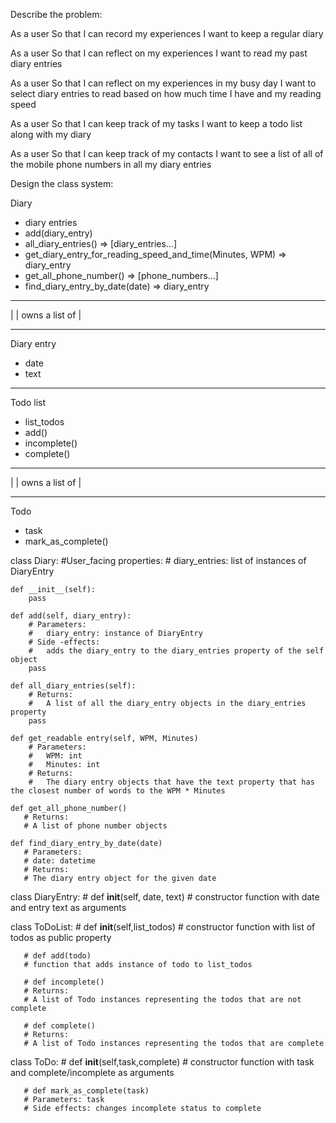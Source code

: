 Describe the problem:

As a user
So that I can record my experiences
I want to keep a regular diary

As a user
So that I can reflect on my experiences
I want to read my past diary entries

As a user
So that I can reflect on my experiences in my busy day
I want to select diary entries to read based on how much time I have and my reading speed

As a user
So that I can keep track of my tasks
I want to keep a todo list along with my diary

As a user
So that I can keep track of my contacts
I want to see a list of all of the mobile phone numbers in all my diary entries


Design the class system: 

Diary
 - diary entries
 - add(diary_entry)
 - all_diary_entries()
    => [diary_entries...]
 - get_diary_entry_for_reading_speed_and_time(Minutes, WPM)
    => diary_entry
 - get_all_phone_number()
    => [phone_numbers...]
 - find_diary_entry_by_date(date)
    => diary_entry
______________________________________
|
| owns a list of
|
______________________________________
Diary entry
 - date
 - text 
_______________________________________


Todo list
- list_todos
- add()
- incomplete()
- complete()
_______________________________________
|
| owns a list of
|
________________
Todo
- task
- mark_as_complete()

class Diary:
    #User_facing properties:
    #    diary_entries: list of instances of DiaryEntry

    def __init__(self):
        pass

    def add(self, diary_entry):
        # Parameters:
        #   diary_entry: instance of DiaryEntry
        # Side -effects:
        #   adds the diary_entry to the diary_entries property of the self object
        pass

    def all_diary_entries(self):
        # Returns:
        #   A list of all the diary_entry objects in the diary_entries property
        pass
    
    def get_readable entry(self, WPM, Minutes)
        # Parameters: 
        #   WPM: int
        #   Minutes: int
        # Returns:
        #   The diary entry objects that have the text property that has the closest number of words to the WPM * Minutes
        
    def get_all_phone_number()
       # Returns:
       # A list of phone number objects

    def find_diary_entry_by_date(date)
       # Parameters:
       # date: datetime
       # Returns:
       # The diary entry object for the given date


class DiaryEntry:
       # def __init__(self, date, text)
       # constructor function with date and entry text as arguments


class ToDoList:
       # def __init__(self,list_todos)
       # constructor function with list of todos as public property

       # def add(todo)
       # function that adds instance of todo to list_todos

       # def incomplete()
       # Returns:
       # A list of Todo instances representing the todos that are not complete

       # def complete()
       # Returns:
       # A list of Todo instances representing the todos that are complete

class ToDo:
       # def __init__(self,task,complete)
       # constructor function with task and complete/incomplete as arguments

       # def mark_as_complete(task)
       # Parameters: task
       # Side effects: changes incomplete status to complete
           
     